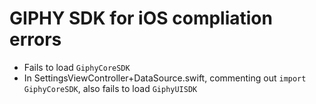 # GIPHY SDK for iOS compliation errors

- Fails to load `GiphyCoreSDK`
- In SettingsViewController+DataSource.swift, commenting out `import GiphyCoreSDK`, also fails to load `GiphyUISDK`

